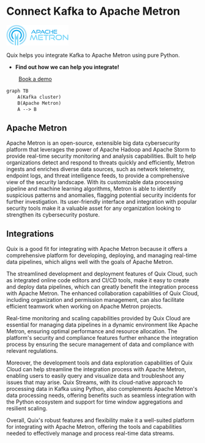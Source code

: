 # Connect Kafka to Apache Metron

![](./images/logo_1.jpg)

Quix helps you integrate Kafka to Apache Metron using pure Python.

<div class="grid cards blog-grid-card" markdown>

- __Find out how we can help you integrate!__

    <a class="md-button md-button--primary" href="https://share.hsforms.com/1iW0TmZzKQMChk0lxd_tGiw4yjw2?__hstc=175542013.2303933fbd746c0ac86d9ccbe9bc9100.1728383268831.1729603416735.1729620918855.31&__hssc=175542013.1.1729620918855&__hsfp=2132701734" target="_blank" style="margin:.5rem;">Book a demo</a>

</div>

```mermaid
graph TB
    A(Kafka cluster)
    B(Apache Metron)
    A --> B
```

## Apache Metron

Apache Metron is an open-source, extensible big data cybersecurity platform that leverages the power of Apache Hadoop and Apache Storm to provide real-time security monitoring and analysis capabilities. Built to help organizations detect and respond to threats quickly and efficiently, Metron ingests and enriches diverse data sources, such as network telemetry, endpoint logs, and threat intelligence feeds, to provide a comprehensive view of the security landscape. With its customizable data processing pipeline and machine learning algorithms, Metron is able to identify suspicious patterns and anomalies, flagging potential security incidents for further investigation. Its user-friendly interface and integration with popular security tools make it a valuable asset for any organization looking to strengthen its cybersecurity posture.

## Integrations

Quix is a good fit for integrating with Apache Metron because it offers a comprehensive platform for developing, deploying, and managing real-time data pipelines, which aligns well with the goals of Apache Metron. 

The streamlined development and deployment features of Quix Cloud, such as integrated online code editors and CI/CD tools, make it easy to create and deploy data pipelines, which can greatly benefit the integration process with Apache Metron. The enhanced collaboration capabilities of Quix Cloud, including organization and permission management, can also facilitate efficient teamwork when working on Apache Metron projects. 

Real-time monitoring and scaling capabilities provided by Quix Cloud are essential for managing data pipelines in a dynamic environment like Apache Metron, ensuring optimal performance and resource allocation. The platform's security and compliance features further enhance the integration process by ensuring the secure management of data and compliance with relevant regulations. 

Moreover, the development tools and data exploration capabilities of Quix Cloud can help streamline the integration process with Apache Metron, enabling users to easily query and visualize data and troubleshoot any issues that may arise. Quix Streams, with its cloud-native approach to processing data in Kafka using Python, also complements Apache Metron's data processing needs, offering benefits such as seamless integration with the Python ecosystem and support for time window aggregations and resilient scaling. 

Overall, Quix's robust features and flexibility make it a well-suited platform for integrating with Apache Metron, offering the tools and capabilities needed to effectively manage and process real-time data streams.

